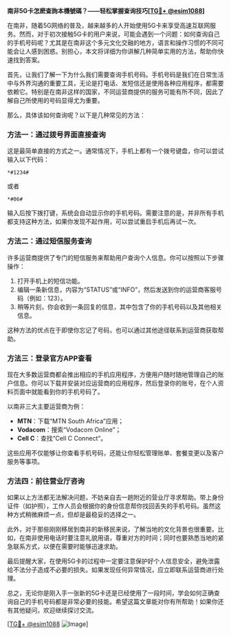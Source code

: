 **南非5G卡怎麽查詢本機號碼？——轻松掌握查询技巧[[TG💪+ @esim1088](https://t.me/s/esim1088)]**

在南非，随着5G网络的普及，越来越多的人开始使用5G卡来享受高速互联网服务。然而，对于初次接触5G卡的用户来说，可能会遇到一个问题：如何查询自己的手机号码呢？尤其是在南非这个多元文化交融的地方，语言和操作习惯的不同可能会让人感到困惑。别担心，本文将详细为你讲解几种简单实用的方法，帮助你快速找到答案。

首先，让我们了解一下为什么我们需要查询手机号码。手机号码是我们在日常生活中与外界沟通的重要工具，无论是打电话、发短信还是使用各种应用程序，都需要依赖它。特别是在南非这样的国家，不同运营商提供的服务可能有所不同，因此了解自己所使用的号码显得尤为重要。

那么，具体该如何查询呢？以下是几种常见的方法：

### 方法一：通过拨号界面直接查询

这是最简单直接的方式之一。通常情况下，手机上都有一个拨号键盘，你可以尝试输入以下代码：

```
*#1234#
```

或者

```
*#06#
```

输入后按下拨打键，系统会自动显示你的手机号码。需要注意的是，并非所有手机都支持这种方法，如果你发现不起作用，可以尝试重启手机后再试一次。

### 方法二：通过短信服务查询

许多运营商提供了专门的短信服务来帮助用户查询个人信息。你可以按照以下步骤操作：

1. 打开手机上的短信功能。
2. 编辑一条新信息，内容为“STATUS”或“INFO”，然后发送到你的运营商客服号码（例如：123）。
3. 稍等片刻，你会收到一条回复的信息，其中包含了你的手机号码以及其他相关信息。

这种方法的优点在于即使你忘记了号码，也可以通过其他途径联系到运营商获取帮助。

### 方法三：登录官方APP查看

现在大多数运营商都会推出相应的手机应用程序，方便用户随时随地管理自己的账户信息。你可以下载并安装对应运营商的应用程序，然后登录你的账号，在个人资料页面中就能看到你的手机号码了。

以南非三大主要运营商为例：
- **MTN**：下载“MTN South Africa”应用；
- **Vodacom**：搜索“Vodacom Online”；
- **Cell C**：查找“Cell C Connect”。

这些应用不仅能够让你查看手机号码，还能让你轻松管理账单、套餐变更以及客户服务等事项。

### 方法四：前往营业厅咨询

如果以上方法都无法解决问题，不妨亲自去一趟附近的营业厅寻求帮助。带上身份证件（如护照），工作人员会根据你的身份信息帮你找回丢失的手机号码。虽然这种方式稍微麻烦一点，但却是最稳妥的选择之一。

此外，对于那些刚刚移居到南非的新移民来说，了解当地的文化背景也很重要。比如，在南非使用电话时要注意礼貌用语，尊重对方的时间；同时也要熟悉当地的紧急联系方式，以便在需要时能够迅速求助。

最后提醒大家，在使用5G卡的过程中一定要注意保护好个人信息安全，避免泄露给不法分子造成不必要的损失。如果发现任何异常情况，应立即联系运营商进行处理。

总之，无论你是刚入手一张新的5G卡还是已经使用了一段时间，学会如何正确查询自己的手机号码都是非常必要的技能。希望这篇文章能对你有所帮助！如果你还有其他疑问，欢迎继续探讨交流。

[[TG💪+ @esim1088](https://t.me/s/esim1088) ![Image](https://i.postimg.cc/4NQfJmqS/Snipaste-2025-05-13-00-14-12.png)]